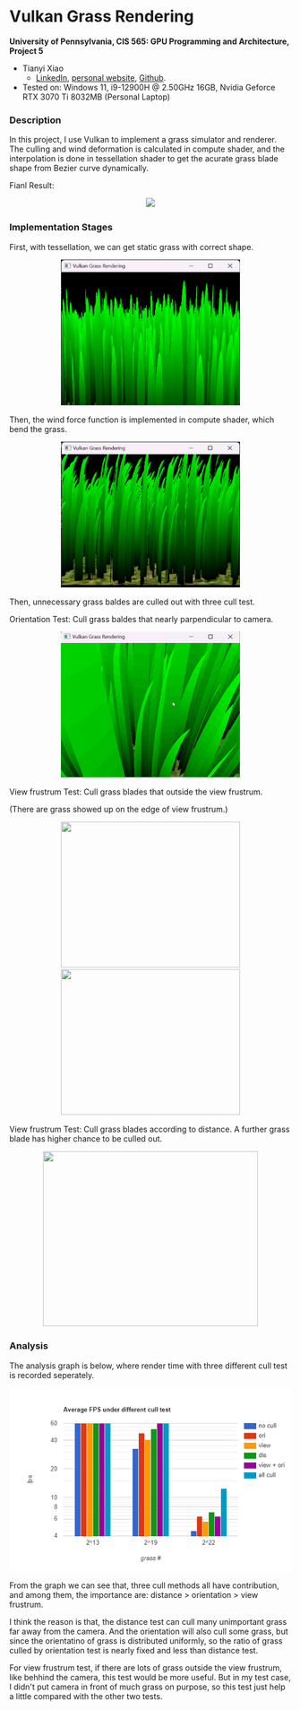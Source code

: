 Vulkan Grass Rendering
==================================

**University of Pennsylvania, CIS 565: GPU Programming and Architecture, Project 5**

* Tianyi Xiao
  * [LinkedIn](https://www.linkedin.com/in/tianyi-xiao-20268524a/), [personal website](https://jackxty.github.io/), [Github](https://github.com/JackXTY).
* Tested on: Windows 11, i9-12900H @ 2.50GHz 16GB, Nvidia Geforce RTX 3070 Ti 8032MB (Personal Laptop)

### Description

In this project, I use Vulkan to implement a grass simulator and renderer. The culling and wind deformation is calculated in compute shader, and the interpolation is done in tessellation shader to get the acurate grass blade shape from Bezier curve dynamically.

Fianl Result:

<div align = center>
 <img src="img/grass_wind.gif">
</div>

### Implementation Stages

First, with tessellation, we can get static grass with correct shape.
<div align = center>
 <img src="img/1-tessellation.png" width = "320" height = "260">
</div>

Then, the wind force function is implemented in compute shader, which bend the grass.
<div align = center>
 <img src="img/2-wind.png" width = "320" height = "260">
</div>

Then, unnecessary grass baldes are culled out with three cull test.

Orientation Test:  Cull grass baldes that nearly parpendicular to camera.
<div align = center>
 <img src="img/2_orientation_test.gif" width = "320" height = "260">
</div>

View frustrum Test:  Cull grass blades that outside the view frustrum.

(There are grass showed up on the edge of view frustrum.)
<div align = center>
 <img src="img/3_view_test.gif" width = "320" height = "260">
 <img src="img/3_view_test_2.gif" width = "320" height = "260">
</div>

View frustrum Test:  Cull grass blades according to distance. A further grass blade has higher chance to be culled out.
<div align = center>
 <img src="img/4_distance_test.gif" width = "384" height = "312">
</div>

### Analysis

The analysis graph is below, where render time with three different cull test is recorded seperately.

![](/img/grass_graph.png)

From the graph we can see that, three cull methods all have contribution, and among them, the importance are: distance > orientation > view frustrum.

I think the reason is that, the distance test can cull many unimportant grass far away from the camera. And the orientation will also cull some grass, but since the orientatino of grass is distributed uniformly, so the ratio of grass culled by orientation test is nearly fixed and less than distance test.

For view frustrum test, if there are lots of grass outside the view frustrum, like behhind the camera, this test would be more useful. But in my test case, I didn't put camera in front of much grass on purpose, so this test just help a little compared with the other two tests.